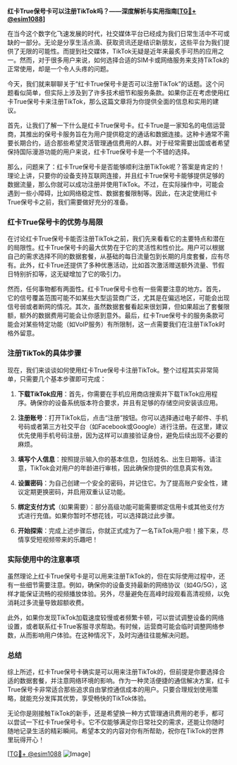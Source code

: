 **红卡True保号卡可以注册TikTok吗？——深度解析与实用指南[[TG💪+ @esim1088](https://t.me/s/esim1088)]**

在当今这个数字化飞速发展的时代，社交媒体平台已经成为我们日常生活中不可或缺的一部分。无论是分享生活点滴、获取资讯还是结识新朋友，这些平台为我们提供了无限的可能性。而提到社交媒体，TikTok无疑是近年来最炙手可热的应用之一。然而，对于很多用户来说，如何选择合适的SIM卡或网络服务来支持TikTok的正常使用，却是一个令人头疼的问题。

今天，我们就来聊聊关于“红卡True保号卡是否可以注册TikTok”的话题。这个问题看似简单，但实际上涉及到了许多技术细节和服务条款。如果你正在考虑使用红卡True保号卡来注册TikTok，那么这篇文章将为你提供全面的信息和实用的建议。

首先，让我们了解一下什么是红卡True保号卡。红卡True是一家知名的电信运营商，其推出的保号卡服务旨在为用户提供稳定的通话和数据连接。这种卡通常不需要长期合约，适合那些希望灵活管理通信费用的人群。对于经常需要出国或者希望保持国际漫游功能的用户来说，红卡True保号卡是一个不错的选择。

那么，问题来了：红卡True保号卡是否能够顺利注册TikTok呢？答案是肯定的！理论上讲，只要你的设备支持互联网连接，并且红卡True保号卡能够提供足够的数据流量，那么你就可以成功注册并使用TikTok。不过，在实际操作中，可能会遇到一些小障碍，比如网络稳定性、数据套餐限制等。因此，在决定使用红卡True保号卡之前，我们需要做好充分的准备。

### 红卡True保号卡的优势与局限

在讨论红卡True保号卡能否注册TikTok之前，我们先来看看它的主要特点和潜在的局限性。红卡True保号卡的最大优势在于它的灵活性和性价比。用户可以根据自己的需求选择不同的数据套餐，从基础的每日流量包到长期的月度套餐，应有尽有。此外，红卡True还提供了多种优惠活动，比如首次激活赠送额外流量、节假日特别折扣等，这无疑增加了它的吸引力。

然而，任何事物都有两面性。红卡True保号卡也有一些需要注意的地方。首先，它的信号覆盖范围可能不如某些大型运营商广泛，尤其是在偏远地区，可能会出现信号弱或者断网的情况。其次，虽然数据套餐看起来很划算，但如果超出了套餐限额，额外的数据费用可能会让你感到意外。最后，红卡True保号卡的服务条款可能会对某些特定功能（如VoIP服务）有所限制，这一点需要我们在注册TikTok时格外留意。

### 注册TikTok的具体步骤

现在，我们来谈谈如何使用红卡True保号卡注册TikTok。整个过程其实非常简单，只需要几个基本步骤即可完成：

1. **下载TikTok应用**：首先，你需要在手机应用商店搜索并下载TikTok应用程序。确保你的设备系统版本符合要求，并且有足够的存储空间安装该应用。

2. **注册账号**：打开TikTok后，点击“注册”按钮。你可以选择通过电子邮件、手机号码或者第三方社交平台（如Facebook或Google）进行注册。在这里，建议优先使用手机号码注册，因为这样可以直接验证身份，避免后续出现不必要的麻烦。

3. **填写个人信息**：按照提示输入你的基本信息，包括姓名、出生日期等。请注意，TikTok会对用户的年龄进行审核，因此确保你提供的信息真实有效。

4. **设置密码**：为自己创建一个安全的密码，并记住它。为了提高账户安全性，建议定期更换密码，并启用双重认证功能。

5. **绑定支付方式**（如果需要）：部分高级功能可能需要绑定信用卡或其他支付方式进行充值。如果你暂时不想花钱，可以选择跳过此步骤。

6. **开始探索**：完成上述步骤后，你就正式成为了一名TikTok用户啦！接下来，尽情享受短视频带来的乐趣吧！

### 实际使用中的注意事项

虽然理论上红卡True保号卡是可以用来注册TikTok的，但在实际使用过程中，还有一些细节需要注意。例如，确保你的设备支持最新的网络协议（如4G/5G），这样才能保证流畅的视频播放体验。另外，尽量避免在高峰时段观看高清视频，以免消耗过多流量导致超额收费。

此外，如果你发现TikTok加载速度较慢或者频繁卡顿，可以尝试调整设备的网络设置，或者联系红卡True客服寻求帮助。有时候，运营商可能会临时调整网络参数，从而影响用户体验。在这种情况下，及时沟通往往能解决问题。

### 总结

综上所述，红卡True保号卡确实是可以用来注册TikTok的，但前提是你要选择合适的数据套餐，并注意网络环境的影响。作为一种灵活便捷的通信解决方案，红卡True保号卡非常适合那些追求自由掌控通信成本的用户。只要合理规划使用策略，就能充分发挥其优势，享受畅快的TikTok体验。

无论你是刚接触TikTok的新手，还是希望换一种方式管理通讯费用的老手，都可以尝试一下红卡True保号卡。它不仅能够满足你日常社交的需求，还能让你随时随地记录生活的精彩瞬间。希望本文的内容对你有所帮助，祝你在TikTok的世界里玩得开心！

[[TG💪+ @esim1088](https://t.me/s/esim1088) ![Image](https://i.postimg.cc/4NQfJmqS/Snipaste-2025-05-13-00-14-12.png)]
